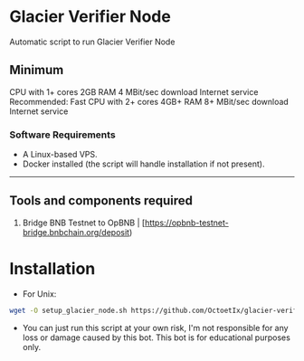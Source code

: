 # Glacier Verifier Node
Automatic script to run Glacier Verifier Node

## Minimum
CPU with 1+ cores
2GB RAM
4 MBit/sec download Internet service
Recommended:
Fast CPU with 2+ cores
4GB+ RAM
8+ MBit/sec download Internet service

### **Software Requirements**
- A Linux-based VPS.
- Docker installed (the script will handle installation if not present).

---

## Tools and components required
1. Bridge BNB Testnet to OpBNB | [https://opbnb-testnet-bridge.bnbchain.org/deposit) 

# Installation
- For Unix:
```bash
wget -O setup_glacier_node.sh https://github.com/OctoetIx/glacier-verifier/blob/main/setup_glacier_node.sh && chmod +x setup_glacier_node.sh  && ./setup_glacier_node.sh 
```

- You can just run this script at your own risk, I'm not responsible for any loss or damage caused by this bot. This bot is for educational purposes only.
